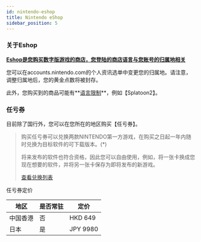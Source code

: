 ```yaml
---
id: nintendo-eshop
title: Nintendo eShop
sidebar_position: 5
---
```

### 关于Eshop

<u>**Eshop是您购买数字版游戏的商店，您登陆的商店语言与您账号的归属地相关**</u>

您可以在accounts.nintendo.com的个人资讯选单中变更您的归属地。请注意，调整归属地后，您的黄金点数将被封存。

此外，您购买到的商品可能有**<u>语言限制</u>**，例如【Splatoon2】。

### 任亏券

目前除了国行外，您可以在您所在的地区购买【任亏券】。

> 购买任亏券可以兑换两款NINTENDO第一方游戏，在购买之日起一年内随时兑换为目标软件的可下载版本。(*)
>
> 将来发布的软件也符合资格，因此您可以自由使用，例如，将一张卡换成您现在想要的软件，并将另一张卡保存为即将发布的新游戏。
>
> [查看兑换列表](https://ec.nintendo.com/HK/zh/pretickets/70020000000121)

任亏券定价

| 地区     | 是否常驻 | 定价     |
| -------- | -------- | -------- |
| 中国香港 | 否       | HKD 649  |
| 日本     | 是       | JPY 9980 |

